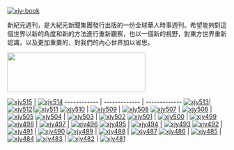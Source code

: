 [![xjy-book](https://cloud.githubusercontent.com/assets/18081243/14840784/d105c716-0c7a-11e6-8687-d9eabda06f17.jpg)](https://github.com/xjy16/xjy/blob/master/README.md)

新紀元週刊，是大紀元新聞集團發行出版的一份全球華人時事週刊。希望能夠對這個世界以新的角度和新的方法進行重新觀察，也以一個新的視野，對東方世界重新認識，以及更加重要的，對我們的內心世界加以省思。

<a href="http://d2yo55qh5v3h5b.cloudfront.net" target="_blank"><img src="https://cloud.githubusercontent.com/assets/18081243/14279366/3c3df178-fb70-11e5-86f1-38a9771cf3db.jpg" width="317" height="91"></a>

[![xjy515](https://cloud.githubusercontent.com/assets/18081243/22190180/122eb432-e0e7-11e6-9d04-95866c01192d.jpg)](https://d1br6nm36173c9.cloudfront.net/pdf/xjyzk/N515.pdf) | [![xjy514](https://cloud.githubusercontent.com/assets/18081243/21970497/8f7d22dc-db6c-11e6-99c7-7965739d801f.jpg)](https://d1br6nm36173c9.cloudfront.net/pdf/xjyzk/N514.pdf)
------------ | ------------- | -------------
[![xjy513](https://cloud.githubusercontent.com/assets/18081243/21791019/0a02dbe6-d6ae-11e6-9572-a2464c97d22b.jpg)](https://d1br6nm36173c9.cloudfront.net/pdf/xjyzk/N513.pdf)|[![xjy512](https://cloud.githubusercontent.com/assets/18081243/21574968/d93c326a-cef5-11e6-8897-553eea840762.jpg)](https://d1br6nm36173c9.cloudfront.net/pdf/xjyzk/N512.pdf)|[![xjy511](https://cloud.githubusercontent.com/assets/18081243/21574966/d658be92-cef5-11e6-8f77-62c615787d45.jpg)](https://d1br6nm36173c9.cloudfront.net/pdf/xjyzk/N511.pdf) 
[![xjy510](https://cloud.githubusercontent.com/assets/18081243/21172084/ca46dfd4-c1c7-11e6-930b-1cd612983e77.jpg)](https://d1br6nm36173c9.cloudfront.net/pdf/xjyzk/N510.pdf) | [![xjy509](https://cloud.githubusercontent.com/assets/18081243/21172081/c7915d28-c1c7-11e6-9188-a2b4c2f5cdc5.jpg)](https://d1br6nm36173c9.cloudfront.net/pdf/xjyzk/N509.pdf) | [![xjy508](https://cloud.githubusercontent.com/assets/18081243/21172078/c4b453bc-c1c7-11e6-960e-a9483cabf1e8.jpg)](https://d1br6nm36173c9.cloudfront.net/pdf/xjyzk/N508.pdf) 
[![xjy507](https://cloud.githubusercontent.com/assets/18081243/20588884/7cfe864e-b210-11e6-9aaa-50df4150034e.jpg)](https://d1br6nm36173c9.cloudfront.net/pdf/xjyzk/N507.pdf) | [![xjy506](https://cloud.githubusercontent.com/assets/18081243/20588879/791f4acc-b210-11e6-8467-86b7a2977de7.jpg)](https://d1br6nm36173c9.cloudfront.net/pdf/xjyzk/N506.pdf) | [![xjy505](https://cloud.githubusercontent.com/assets/18081243/20588873/72ad2dda-b210-11e6-84a4-aedbed7c8bb3.jpg)](https://d1br6nm36173c9.cloudfront.net/pdf/xjyzk/N505.pdf) 
[![xjy504](https://cloud.githubusercontent.com/assets/18081243/19881797/9dbd0508-a000-11e6-9635-21783a12cf37.jpg)](https://d1br6nm36173c9.cloudfront.net/pdf/xjyzk/N504.pdf) |  [![xjy503](https://cloud.githubusercontent.com/assets/18081243/19881792/9a22a6a0-a000-11e6-9b25-3f9ed4310bde.jpg)](https://d1br6nm36173c9.cloudfront.net/pdf/xjyzk/N503.pdf) | [![xjy502](https://cloud.githubusercontent.com/assets/18081243/19881789/94b6967c-a000-11e6-99e4-fe89bf88edab.jpg)](https://d1br6nm36173c9.cloudfront.net/pdf/xjyzk/N502.pdf) 
[![xjy501](https://cloud.githubusercontent.com/assets/18081243/19426372/71abd6fa-942b-11e6-8f4b-ef9c57bb42d6.jpg)](https://d1br6nm36173c9.cloudfront.net/pdf/xjyzk/N501.pdf) | [![xjy500](https://cloud.githubusercontent.com/assets/18081243/19227594/9beb5ac4-8eab-11e6-8e7d-61590baadba1.jpg)](https://d1br6nm36173c9.cloudfront.net/pdf/xjyzk/N500.pdf) | [![xjy499](https://cloud.githubusercontent.com/assets/18081243/18942119/0c9fd2a8-8606-11e6-877e-6a89cd6f441e.jpg)](https://d1br6nm36173c9.cloudfront.net/pdf/xjyzk/N499.pdf) 
[![xjy498](https://cloud.githubusercontent.com/assets/18081243/18942116/09e95610-8606-11e6-8f60-af4b38743c45.jpg)](https://d1br6nm36173c9.cloudfront.net/pdf/xjyzk/N498.pdf) | [![xjy497](https://cloud.githubusercontent.com/assets/18081243/18942115/071988a6-8606-11e6-8802-3e365442d9b7.jpg)](https://d1br6nm36173c9.cloudfront.net/pdf/xjyzk/N497.pdf) | [![xjy496](https://cloud.githubusercontent.com/assets/18081243/18397467/e4516b84-76b7-11e6-9fc4-a125c974c162.jpg)](https://d1br6nm36173c9.cloudfront.net/pdf/xjyzk/N496.pdf) 
[![xjy495](https://cloud.githubusercontent.com/assets/18081243/18397465/e17e6a60-76b7-11e6-8170-11fde29c468d.jpg)](https://d1br6nm36173c9.cloudfront.net/pdf/xjyzk/N495.pdf) | [![xjy494](https://cloud.githubusercontent.com/assets/18081243/17914450/cf6afb78-6991-11e6-8662-1a73da7c8dab.jpg)](https://d1br6nm36173c9.cloudfront.net/pdf/xjyzk/N494.pdf) | [![xjy493](https://cloud.githubusercontent.com/assets/18081243/17914447/cbf4e2d8-6991-11e6-842d-142ccaba912d.jpg)](https://d1br6nm36173c9.cloudfront.net/pdf/xjyzk/N493.pdf) 
[![xjy492](https://cloud.githubusercontent.com/assets/18081243/17645462/48dd1de6-6196-11e6-8540-e047fe92d0c5.jpg)](https://d1br6nm36173c9.cloudfront.net/pdf/xjyzk/N492.pdf) | [![xjy491](https://cloud.githubusercontent.com/assets/18081243/17471322/de01d9c4-5d32-11e6-84fa-7c882463fff2.jpg)](https://d1br6nm36173c9.cloudfront.net/pdf/xjyzk/N491.pdf) | [![xjy490](https://cloud.githubusercontent.com/assets/18081243/17471329/e6c25ca0-5d32-11e6-9b2a-47d75e433200.jpg)](https://d1br6nm36173c9.cloudfront.net/pdf/xjyzk/N490.pdf) 
[![xjy489](https://cloud.githubusercontent.com/assets/18081243/17471326/e191faba-5d32-11e6-8541-d0a324617f69.jpg)](https://d1br6nm36173c9.cloudfront.net/pdf/xjyzk/N489.pdf) | [![xjy488](https://cloud.githubusercontent.com/assets/18081243/17000644/f17aa5c8-4eb2-11e6-89a3-829fec5d71d5.jpg)](https://d1br6nm36173c9.cloudfront.net/pdf/xjyzk/N488.pdf) | [![xjy487](https://cloud.githubusercontent.com/assets/18081243/16736778/fb0e0ef4-477d-11e6-871c-7b27c031e3cf.jpg)](https://d1br6nm36173c9.cloudfront.net/pdf/xjyzk/N487.pdf) 
[![xjy486](https://cloud.githubusercontent.com/assets/18081243/16736775/f809a362-477d-11e6-8c9c-2f4aaf41fd59.jpg)](https://d1br6nm36173c9.cloudfront.net/pdf/xjyzk/N486.pdf) | [![xjy485](https://cloud.githubusercontent.com/assets/18081243/16354918/700717c2-3a96-11e6-9e57-6082d7a6e34a.jpg)](https://d1br6nm36173c9.cloudfront.net/pdf/xjyzk/N485.pdf) | [![xjy484](https://cloud.githubusercontent.com/assets/18081243/16131845/004e44ba-3400-11e6-90a8-0a89818bd297.jpg)](https://d1br6nm36173c9.cloudfront.net/pdf/xjyzk/N484.pdf) 
[![xjy483](https://cloud.githubusercontent.com/assets/18081243/16016092/931d11c4-3188-11e6-93c6-e5187e7ec007.jpg)](https://d1br6nm36173c9.cloudfront.net/pdf/xjyzk/N483.pdf) | [![xjy482](https://cloud.githubusercontent.com/assets/18081243/15790337/58aac754-29c0-11e6-8c94-5a4c49acc897.jpg)](https://d1br6nm36173c9.cloudfront.net/pdf/xjyzk/N482.pdf) | [![xjy481](https://cloud.githubusercontent.com/assets/18081243/15528385/0c0f396e-2233-11e6-9a7a-1bc346c2cf22.jpg)](https://d1br6nm36173c9.cloudfront.net/pdf/xjyzk/N481.pdf) 
